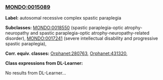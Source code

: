 
### [MONDO:0015089](http://purl.obolibrary.org/obo/MONDO_0015089)
**Label:** autosomal recessive complex spastic paraplegia

**Subclasses:** [MONDO:0018550](http://purl.obolibrary.org/obo/MONDO_0018550) (spastic paraplegia-optic atrophy-neuropathy and spastic paraplegia-optic atrophy-neuropathy-related disorder), [MONDO:0017241](http://purl.obolibrary.org/obo/MONDO_0017241) (severe intellectual disability and progressive spastic paraplegia), 

**Corr. equiv. classes:** [Orphanet:280763](http://www.orpha.net/ORDO/Orphanet_280763), [Orphanet:431320](http://www.orpha.net/ORDO/Orphanet_431320), 

**Class expressions from DL-Learner:**

No results from DL-Learner...



